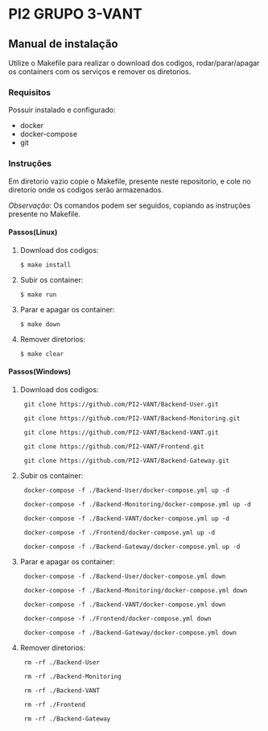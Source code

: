 # PI2 GRUPO 3-VANT


## Manual de instalação

  Utilize o Makefile para realizar o download dos codigos, rodar/parar/apagar os containers com os serviços e remover os diretorios.

### Requisitos
  Possuir instalado e configurado:
  - docker
  - docker-compose
  - git

### Instruções
  Em diretorio vazio copie o Makefile, presente neste repositorio, e cole no diretorio onde os codigos serão armazenados.

*Observação*: Os comandos podem ser seguidos, copiando as instruções presente no Makefile.

####  Passos(Linux)
1. Download dos codigos:

    ``$ make install`` 

2. Subir os container:

    ``$ make run``

3. Parar e apagar os container:

    ``$ make down`` 

4. Remover diretorios:

    ``$ make clear`` 

#### Passos(Windows)
  
  1. Download dos codigos:

          git clone https://github.com/PI2-VANT/Backend-User.git

          git clone https://github.com/PI2-VANT/Backend-Monitoring.git

          git clone https://github.com/PI2-VANT/Backend-VANT.git

          git clone https://github.com/PI2-VANT/Frontend.git
          
          git clone https://github.com/PI2-VANT/Backend-Gateway.git

    

2. Subir os container:

        docker-compose -f ./Backend-User/docker-compose.yml up -d

        docker-compose -f ./Backend-Monitoring/docker-compose.yml up -d

        docker-compose -f ./Backend-VANT/docker-compose.yml up -d

        docker-compose -f ./Frontend/docker-compose.yml up -d

        docker-compose -f ./Backend-Gateway/docker-compose.yml up -d


3. Parar e apagar os container:


        docker-compose -f ./Backend-User/docker-compose.yml down

        docker-compose -f ./Backend-Monitoring/docker-compose.yml down

        docker-compose -f ./Backend-VANT/docker-compose.yml down

        docker-compose -f ./Frontend/docker-compose.yml down

        docker-compose -f ./Backend-Gateway/docker-compose.yml down

	

4. Remover diretorios:


        rm -rf ./Backend-User

        rm -rf ./Backend-Monitoring

        rm -rf ./Backend-VANT

        rm -rf ./Frontend

        rm -rf ./Backend-Gateway

